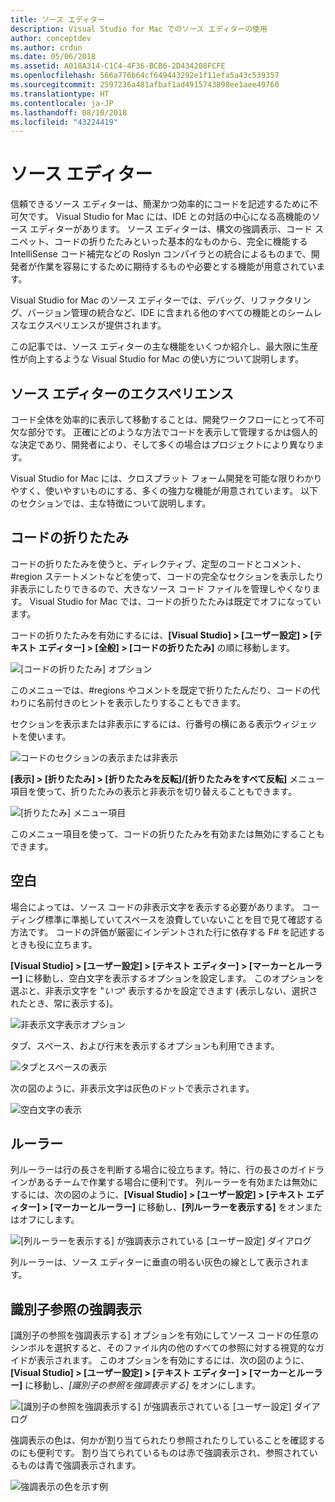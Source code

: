 ```yaml
---
title: ソース エディター
description: Visual Studio for Mac でのソース エディターの使用
author: conceptdev
ms.author: crdun
ms.date: 05/06/2018
ms.assetid: A018A314-C1C4-4F36-BCB6-2D434208FCFE
ms.openlocfilehash: 566a776b64cf649443292e1f11efa5a43c539357
ms.sourcegitcommit: 2597236a481afbaf1ad4915743898ee1aee49760
ms.translationtype: HT
ms.contentlocale: ja-JP
ms.lasthandoff: 08/10/2018
ms.locfileid: "43224419"
---
```

# <a name="source-editor"></a>ソース エディター

信頼できるソース エディターは、簡潔かつ効率的にコードを記述するために不可欠です。 Visual Studio for Mac には、IDE との対話の中心になる高機能のソース エディターがあります。 ソース エディターは、構文の強調表示、コード スニペット、コードの折りたたみといった基本的なものから、完全に機能する IntelliSense コード補完などの Roslyn コンパイラとの統合によるものまで、開発者が作業を容易にするために期待するものや必要とする機能が用意されています。

Visual Studio for Mac のソース エディターでは、デバッグ、リファクタリング、バージョン管理の統合など、IDE に含まれる他のすべての機能とのシームレスなエクスペリエンスが提供されます。

この記事では、ソース エディターの主な機能をいくつか紹介し、最大限に生産性が向上するような Visual Studio for Mac の使い方について説明します。

## <a name="the-source-editor-experience"></a>ソース エディターのエクスペリエンス

コード全体を効率的に表示して移動することは、開発ワークフローにとって不可欠な部分です。 正確にどのような方法でコードを表示して管理するかは個人的な決定であり、開発者により、そして多くの場合はプロジェクトにより異なります。

Visual Studio for Mac には、クロスプラット フォーム開発を可能な限りわかりやすく、使いやすいものにする、多くの強力な機能が用意されています。 以下のセクションでは、主な特徴について説明します。

## <a name="code-folding"></a>コードの折りたたみ

コードの折りたたみを使うと、ディレクティブ、定型のコードとコメント、#region ステートメントなどを使って、コードの完全なセクションを表示したり非表示にしたりできるので、大きなソース コード ファイルを管理しやくなります。 Visual Studio for Mac では、コードの折りたたみは既定でオフになっています。

コードの折りたたみを有効にするには、**[Visual Studio] > [ユーザー設定] > [テキスト エディター] > [全般] > [コードの折りたたみ]** の順に移動します。

![[コードの折りたたみ] オプション](media/source-editor-image1.png)

このメニューでは、#regions やコメントを既定で折りたたんだり、コードの代わりに名前付きのヒントを表示したりすることもできます。

セクションを表示または非表示にするには、行番号の横にある表示ウィジェットを使います。

 ![コードのセクションの表示または非表示](media/source-editor-image2.png)

**[表示] > [折りたたみ] > [折りたたみを反転]/[折りたたみをすべて反転]** メニュー項目を使って、折りたたみの表示と非表示を切り替えることもできます。

 ![[折りたたみ] メニュー項目](media/source-editor-image19.png)

このメニュー項目を使って、コードの折りたたみを有効または無効にすることもできます。

## <a name="white-space"></a>空白

場合によっては、ソース コードの非表示文字を表示する必要があります。 コーディング標準に準拠していてスペースを浪費していないことを目で見て確認する方法です。 コードの評価が厳密にインデントされた行に依存する F# を記述するときも役に立ちます。

**[Visual Studio] > [ユーザー設定] > [テキスト エディター] > [マーカーとルーラー]** に移動し、空白文字を表示するオプションを設定します。 このオプションを選ぶと、非表示文字を "_いつ_" 表示するかを設定できます (表示しない、選択されたとき、常に表示する)。

 ![非表示文字表示オプション](media/source-editor-image3.png)

タブ、スペース、および行末を表示するオプションも利用できます。

 ![タブとスペースの表示](media/source-editor-image4.png)

 次の図のように、非表示文字は灰色のドットで表示されます。

 ![空白文字の表示](media/source-editor-image22.png)

## <a name="ruler"></a>ルーラー

列ルーラーは行の長さを判断する場合に役立ちます。特に、行の長さのガイドラインがあるチームで作業する場合に便利です。 列ルーラーを有効または無効にするには、次の図のように、**[Visual Studio] > [ユーザー設定] > [テキスト エディター] > [マーカーとルーラー]** に移動し、**[列ルーラーを表示する]** をオンまたはオフにします。

 ![[列ルーラーを表示する] が強調表示されている [ユーザー設定] ダイアログ](media/source-editor-image5.png)

 列ルーラーは、ソース エディターに垂直の明るい灰色の線として表示されます。

## <a name="highlight-identifier-references"></a>識別子参照の強調表示

[識別子の参照を強調表示する] オプションを有効にしてソース コードの任意のシンボルを選択すると、そのファイル内の他のすべての参照に対する視覚的なガイドが表示されます。 このオプションを有効にするには、次の図のように、**[Visual Studio] > [ユーザー設定] > [テキスト エディター] > [マーカーとルーラー]** に移動し、_[識別子の参照を強調表示する]_ をオンにします。

![[識別子の参照を強調表示する] が強調表示されている [ユーザー設定] ダイアログ](media/source-editor-image6.png)

強調表示の色は、何かが割り当てられたり参照されたりしていることを確認するのにも便利です。 割り当てられているものは赤で強調表示され、参照されているものは青で強調表示されます。

![強調表示の色を示す例](media/source-editor-image7.png)